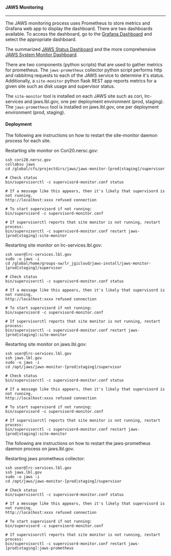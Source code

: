 #### JAWS Monitoring

_ _ _

The JAWS monitoring process uses Prometheus to store metrics and Grafana web app to display the dashboard. There are two dashboards available. To access the dashboard, go to the <a href="https://grafana.jgi.lbl.gov">Grafana Dashboard</a> and select the appropriate dashboard.

The summarized  <a href="https://grafana.jgi.lbl.gov/d/S7d2rMPMk/jaws-status?orgId=1&refresh=1m">JAWS Status Dashboard</a> and the more comprehensive <a href="https://grafana.jgi.lbl.gov/d/u2LkNawGz/jaws-system-monitoring?orgId=1&refresh=1m&from=now-30m&to=now">JAWS System Monitor Dashboard</a>.

There are two components (python scripts) that are used to gather metrics for prometheus. The `jaws-prometheus` collector python script performs http and rabbitmq requests to each of the JAWS service to determine it's status. Additionally, a `site-monitor` python flask REST app reports metrics for a given site such as disk usage and supervisor status.

The `site-monitor` tool is installed on each JAWS site such as cori, lrc-services and jaws.lbl.gov, one per deployment environment (prod, staging). The `jaws-prometheus` tool is installed on jaws.lbl.gov, one per deployment environment (prod, staging).



#### Deployment

The following are instructions on how to restart the site-monitor daemon process for each site.

Restarting site monitor on Cori20.nersc.gov:

```
ssh cori20.nersc.gov
collabsu jaws
cd /global/cfs/projectdirs/jaws/jaws-monitor-[prod|staging]/supervisor

# Check status
bin/supervisorctl -c supervisord-monitor.conf status

# If a message like this appears, then it's likely that supervisord is not running.
http://localhost:xxxx refused connection

# To start supervisord if not running:
bin/supervisord -c supervisord-monitor.conf

# If supervisorctl reports that site monitor is not running, restart process:
bin/supervisorctl -c supervisord-monitor.conf restart jaws-[prod|staging]:site-monitor
```

Restarting site monitor on lrc-services.lbl.gov:

```
ssh user@lrc-services.lbl.gov
sudo -u jaws -i
cd /global/home/groups-sw/lr_jgicloud/jaws-install/jaws-monitor-[prod|staging]/supervisor

# Check status
bin/supervisorctl -c supervisord-monitor.conf status

# If a message like this appears, then it's likely that supervisord is not running.
http://localhost:xxxx refused connection

# To start supervisord if not running:
bin/supervisord -c supervisord-monitor.conf

# If supervisorctl reports that site monitor is not running, restart process:
bin/supervisorctl -c supervisord-monitor.conf restart jaws-[prod|staging]:site-monitor
```

Restarting site monitor on jaws.lbl.gov:

```
ssh user@lrc-services.lbl.gov
ssh jaws.lbl.gov
sudo -u jaws -i
cd /opt/jaws/jaws-monitor-[prod|staging]/supervisor

# Check status
bin/supervisorctl -c supervisord-monitor.conf status

# If a message like this appears, then it's likely that supervisord is not running.
http://localhost:xxxx refused connection

# To start supervisord if not running:
bin/supervisord -c supervisord-monitor.conf

# If supervisorctl reports that site monitor is not running, restart process:
bin/supervisorctl -c supervisord-monitor.conf restart jaws-[prod|staging]:site-monitor
```



The following are instructions on how to restart the jaws-prometheus daemon process on jaws.lbl.gov.

Restarting jaws prometheus collector:

```
ssh user@lrc-services.lbl.gov
ssh jaws.lbl.gov
sudo -u jaws -i
cd /opt/jaws/jaws-monitor-[prod|staging]/supervisor

# Check status
bin/supervisorctl -c supervisord-monitor.conf status

# If a message like this appears, then it's likely that supervisord is not running.
http://localhost:xxxx refused connection

# To start supervisord if not running:
bin/supervisord -c supervisord-monitor.conf

# If supervisorctl reports that site monitor is not running, restart process:
bin/supervisorctl -c supervisord-monitor.conf restart jaws-[prod|staging]:jaws-prometheus
```
